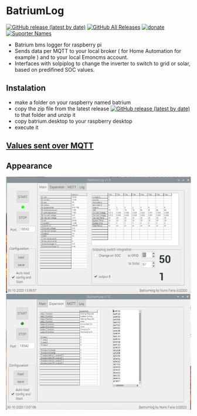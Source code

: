# BatriumLog
[<img alt="GitHub release (latest by date)" src="https://img.shields.io/github/v/release/njfaria/batriumlog">](https://github.com/njfaria/batriumlog/releases)
[<img alt="GitHub All Releases" src="https://img.shields.io/github/downloads/njfaria/batriumlog/total">](https://github.com/njfaria/batriumlog/releases/latest)
[<img alt="donate" src="https://img.shields.io/badge/donate-Paypal-green">](https://www.paypal.com/donate?hosted_button_id=ZDTGKU48JP678&source=url)
[<img alt="Suporter Names" src="https://img.shields.io/badge/suporter-names-orange">](/docs/suporternames.md)

* Batrium bms logger for raspberry pi
* Sends data per MQTT to your local broker ( for Home Automation for example ) and to your local Emoncms account.
* Interfaces with solpiplog to change the inverter to switch to grid or solar, based on predifined SOC values.

## Instalation
* make a folder on your raspberry named batrium
* copy the zip file from the latest release [<img alt="GitHub release (latest by date)" src="https://img.shields.io/github/v/release/njfaria/batriumlog">](https://github.com/njfaria/batriumlog/releases) to that folder and unzip it 
* copy batrium.desktop to your raspberry desktop
* execute it

## [Values sent over MQTT](/docs/mqttvalues.md)

## Appearance
![batriumlog](batriummain.png)
![batriumlog](batriumexpansion.png)
